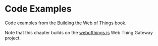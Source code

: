 # Code Examples 
Code examples from the [Building the Web of Things](http://manning.com/guinard/?a_aid=wot&a_bid=16f48f14) book.

Note that this chapter builds on the [webofthings.js](https://github.com/webofthings/webofthings.js) Web Thing Gateway project.

